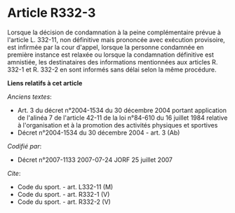 # Article R332-3

Lorsque la décision de condamnation à la peine complémentaire prévue à l'article L. 332-11, non définitive mais prononcée
avec exécution provisoire, est infirmée par la cour d'appel, lorsque la personne condamnée en première instance est relaxée
ou lorsque la condamnation définitive est amnistiée, les destinataires des informations mentionnées aux articles R. 332-1 et
R. 332-2 en sont informés sans délai selon la même procédure.

**Liens relatifs à cet article**

_Anciens textes_:

  - Art. 3 du décret n°2004-1534 du 30 décembre 2004 portant application de l'alinéa 7 de l'article 42-11 de la loi n°84-610 du 16 juillet 1984 relative à l'organisation et à la promotion des activités physiques et sportives
  - Décret n°2004-1534 du 30 décembre 2004 - art. 3 (Ab)

_Codifié par_:

  - Décret n°2007-1133 2007-07-24 JORF 25 juillet 2007

_Cite_:

  - Code du sport. - art. L332-11 (M)
  - Code du sport. - art. R332-1 (V)
  - Code du sport. - art. R332-2 (V)

